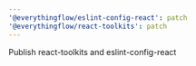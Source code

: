 ```yaml
---
'@everythingflow/eslint-config-react': patch
'@everythingflow/react-toolkits': patch
---
```


Publish react-toolkits and eslint-config-react

